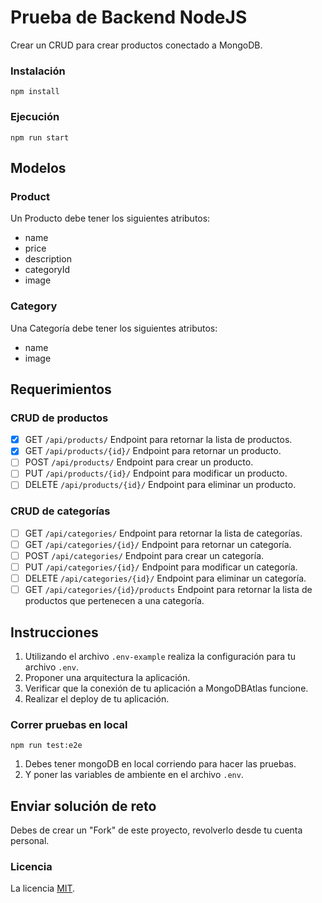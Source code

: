 # Prueba de Backend NodeJS
Crear un CRUD para crear productos conectado a MongoDB.

### Instalación
```
npm install
```

### Ejecución
```
npm run start
```

## Modelos

### Product
Un Producto debe tener los siguientes atributos:
- name
- price
- description
- categoryId
- image

### Category
Una Categoría debe tener los siguientes atributos:
- name
- image

## Requerimientos

### CRUD de productos
- [X] GET `/api/products/` Endpoint para retornar la lista de productos.
- [X] GET `/api/products/{id}/` Endpoint para retornar un producto.
- [ ] POST `/api/products/` Endpoint para crear un producto.
- [ ] PUT `/api/products/{id}/` Endpoint para modificar un producto.
- [ ] DELETE `/api/products/{id}/` Endpoint para eliminar un producto.

### CRUD de categorías
- [ ] GET `/api/categories/` Endpoint para retornar la lista de categorías.
- [ ] GET `/api/categories/{id}/` Endpoint para retornar un categoría.
- [ ] POST `/api/categories/` Endpoint para crear un categoría.
- [ ] PUT `/api/categories/{id}/` Endpoint para modificar un categoría.
- [ ] DELETE `/api/categories/{id}/` Endpoint para eliminar un categoría.
- [ ] GET `/api/categories/{id}/products` Endpoint para retornar la lista de productos que pertenecen a una categoría.

## Instrucciones

1. Utilizando el archivo `.env-example` realiza la configuración para tu archivo `.env`.
2. Proponer una arquitectura la aplicación.
3. Verificar que la conexión de tu aplicación a MongoDBAtlas funcione.
4. Realizar el deploy de tu aplicación.

### Correr pruebas en local
```
npm run test:e2e
```
1. Debes tener mongoDB en local corriendo para hacer las pruebas.
2. Y poner las variables de ambiente en el archivo `.env`.


## Enviar solución de reto
Debes de crear un "Fork" de este proyecto, revolverlo desde tu cuenta personal.

### Licencia
La licencia [MIT](https://opensource.org/licenses/MIT).
